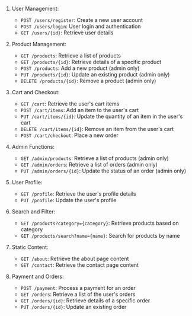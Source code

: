 1. User Management:
   - `POST /users/register`: Create a new user account
   - `POST /users/login`: User login and authentication
   - `GET /users/{id}`: Retrieve user details

2. Product Management:
   - `GET /products`: Retrieve a list of products
   - `GET /products/{id}`: Retrieve details of a specific product
   - `POST /products`: Add a new product (admin only)
   - `PUT /products/{id}`: Update an existing product (admin only)
   - `DELETE /products/{id}`: Remove a product (admin only)

3. Cart and Checkout:
   - `GET /cart`: Retrieve the user's cart items
   - `POST /cart/items`: Add an item to the user's cart
   - `PUT /cart/items/{id}`: Update the quantity of an item in the user's cart
   - `DELETE /cart/items/{id}`: Remove an item from the user's cart
   - `POST /cart/checkout`: Place a new order

4. Admin Functions:
   - `GET /admin/products`: Retrieve a list of products (admin only)
   - `GET /admin/orders`: Retrieve a list of orders (admin only)
   - `PUT /admin/orders/{id}`: Update the status of an order (admin only)

5. User Profile:
   - `GET /profile`: Retrieve the user's profile details
   - `PUT /profile`: Update the user's profile

6. Search and Filter:
   - `GET /products?category={category}`: Retrieve products based on category
   - `GET /products/search?name={name}`: Search for products by name

7. Static Content:
   - `GET /about`: Retrieve the about page content
   - `GET /contact`: Retrieve the contact page content

8. Payment and Orders:
   - `POST /payment`: Process a payment for an order
   - `GET /orders`: Retrieve a list of the user's orders
   - `GET /orders/{id}`: Retrieve details of a specific order
   - `PUT /orders/{id}`: Update an existing order